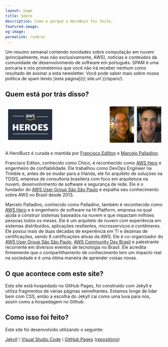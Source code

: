 ```yaml
---
layout: page
title: Sobre
description: Como e porque a HeroBuzz foi feita.
featured-image:
og-image:
permalink: /sobre/
---
```


Um resumo semanal contendo novidades sobre computação em nuvem (principalmente, mas não exclusivamente, AWS), notícias e conteúdos da comunidade de desenvolvimento de software em português. SPAM é uma porcaria e nós prometemos que você não irá receber nenhum como resultado de assinar a esta newsletter. Você pode saber mais sobre nossa política de spam lendo [esta página]({{ site.url }}/spam/).

## Quem está por trás disso?

![Chico e Palladino, os curadores da HeroBuzz](/images/chico-palladino.png)

A HeroBuzz é curada e mantida por [Francisco Edilton](https://twitter.com/franciscoed) e [Marcelo Palladino](https://twitter.com/mfpalladino). 

Francisco Editon, conhecido como Chico, é reconhecido como [AWS Hero](https://aws.amazon.com/pt/developer/community/heroes/francisco-edilton/) e engenheiro de confiabilidade. Ele trabalhou como DevOps Engineer na Trimble e, antes de se mudar para a Irlanda, ele foi arquiteto de soluções na TDSIS, empresa de consultoria brasileira com foco em arquitetura na nuvem, desenvolvimento de software e segurança de rede. Ele é o fundador do [AWS User Group São São Paulo](https://www.meetup.com/pt-BR/awsusergroupsp/) e espalha seu conhecimento sobre AWS no Brasil desde 2013.

Marcelo Palladino, conhecido como Palladino, também é reconhecido como [AWS Hero](https://aws.amazon.com/pt/developer/community/heroes/marcelo-palladino/) e é engenheiro de software na Hi Platform, empresa na qual ajuda a construir sistemas baseados na nuvem e que impactam milhões pessoas todos os meses. Ele é um arquiteto de nuvem com experiência em sistemas distribuídos, aplicações resilientes, microsserviços e contêineres. Ele possui mais de duas décadas de experiência em TI e dezenas de certificações, sendo 8 certificações ativas da AWS. Ele é co-organizador do [AWS User Group São São Paulo](https://www.meetup.com/pt-BR/awsusergroupsp/), [AWS Community Day Brasil](https://awscommunityday.com.br/) e palestrante recorrente em diversos eventos de tecnologia no Brasil. Ele acredita firmemente que o compartilhamento de conhecimento tem um impacto real na sociedade e é uma ótima maneira de aprender coisas novas.

## O que acontece com este site?

Este site está hospedado no GitHub Pages, foi construído com Jekyll e utiliza fragmentos de várias páginas semelhantes. Estamos longe de lidar bem com CSS, então a escolha do Jekyll cai como uma luva para nós, assim como a hospedagem no Github.

## Como isso foi feito?

Este site foi desenvolvido utilizando o seguinte:

[Jekyll](https://jekyllrb.com/) \\
[Visual Studio Code](https://code.visualstudio.com/) \\
[GitHub Pages](https://pages.github.com/) ([repositório](https://github.com/HeroBuzz/herobuzz.github.io))